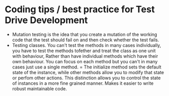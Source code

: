 Coding tips / best practice for Test Drive Development
======================================================

- Mutation testing is the idea that you create a mutation of the working code that the test should fail on and then check whether the test fails.
- Testing classes. You can't test the methods in many cases individually, you have to test the methods tofether and treat the class as one unit with behaviour, Rather than have individual methods which have their own behaviour. You can focus on each method but you can't in many cases just use a single method.
= The initialize method sets the default state of the instance, while other methods allow you to modify that state or perfom other actions. This distinction allows you to control the state of instances in a more fine grained manner. Makes it easier to write robust maintainable code.
